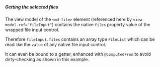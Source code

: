##### Getting the selected files

The view model of the `<md-file>` element (referenced here by `view-model.ref="fileInput"`)
contains the native `files` property value of the wrapped file input control.

Therefore `fileInput.files` contains an array type `FileList` which can be read
like the `value` of any native file input control.

It can even be bound to a getter, enhanced with `@computedFrom` to avoid
dirty-checking as shown in this example.
